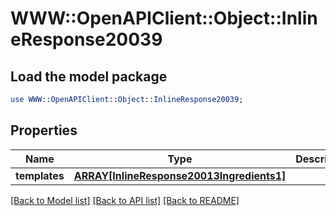 # WWW::OpenAPIClient::Object::InlineResponse20039

## Load the model package
```perl
use WWW::OpenAPIClient::Object::InlineResponse20039;
```

## Properties
Name | Type | Description | Notes
------------ | ------------- | ------------- | -------------
**templates** | [**ARRAY[InlineResponse20013Ingredients1]**](InlineResponse20013Ingredients1.md) |  | 

[[Back to Model list]](../README.md#documentation-for-models) [[Back to API list]](../README.md#documentation-for-api-endpoints) [[Back to README]](../README.md)


